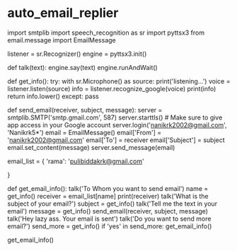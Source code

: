 # auto_email_replier
import smtplib
import speech_recognition as sr
import pyttsx3
from email.message import EmailMessage

listener = sr.Recognizer()
engine = pyttsx3.init()


def talk(text):
    engine.say(text)
    engine.runAndWait()


def get_info():
    try:
        with sr.Microphone() as source:
            print('listening...')
            voice = listener.listen(source)
            info = listener.recognize_google(voice)
            print(info)
            return info.lower()
    except:
        pass


def send_email(receiver, subject, message):
    server = smtplib.SMTP('smtp.gmail.com', 587)
    server.starttls()
    # Make sure to give app access in your Google account
    server.login('nanikrk2002@gmail.com', 'Nanikrk5*')
    email = EmailMessage()
    email['From'] = 'nanikrk2002@gmail.com'
    email['To'] = receiver
    email['Subject'] = subject
    email.set_content(message)
    server.send_message(email)


email_list = {
    'rama': 'pulibiddakrk@gmail.com'

}


def get_email_info():
    talk('To Whom you want to send email')
    name = get_info()
    receiver = email_list[name]
    print(receiver)
    talk('What is the subject of your email?')
    subject = get_info()
    talk('Tell me the text in your email')
    message = get_info()
    send_email(receiver, subject, message)
    talk('Hey lazy ass. Your email is sent')
    talk('Do you want to send more email?')
    send_more = get_info()
    if 'yes' in send_more:
        get_email_info()


get_email_info()

